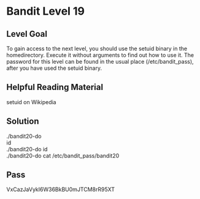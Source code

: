 # Bandit Level 19
## Level Goal
To gain access to the next level, you should use the setuid binary in the homedirectory. Execute it without arguments to find out how to use it. The password for this level can be found in the usual place (/etc/bandit_pass), after you have used the setuid binary.

## Helpful Reading Material
setuid on Wikipedia

## Solution
./bandit20-do \
id \
./bandit20-do id \
./bandit20-do cat /etc/bandit_pass/bandit20

## Pass
VxCazJaVykI6W36BkBU0mJTCM8rR95XT